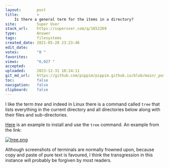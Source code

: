```yaml
---
layout:       post
title:        >
    Is there a general term for the items in a directory?
site:         Super User
stack_url:    https://superuser.com/q/1652269
type:         Answer
tags:         filesystems
created_date: 2021-05-28 23:23:46
edit_date:    
votes:        "0 "
favorites:    
views:        "6,027 "
accepted:     
uploaded:     2023-12-31 10:24:11
git_md_url:   https://github.com/pippim/pippim.github.io/blob/main/_posts/2021/2021-05-28-Is-there-a-general-term-for-the-items-in-a-directory_.md
toc:          false
navigation:   false
clipboard:    false
---
```


I like the term *tree* and indeed in Linux there is a command called `tree` that lists everything in the current directory and all directories below along with their files and sub-directories.

[Here][1] is an example to install and use the `tree` command. An example from the link:

[![tree.png][2]][2]

Although screenshots of terminals are normally frowned upon, because copy and paste of pure text is favoured, I think the transgression in this instance will probably be forgiven by most readers.

  [1]: https://www.tecmint.com/linux-tree-command-examples/
  [2]: https://i.stack.imgur.com/sAIvH.png
